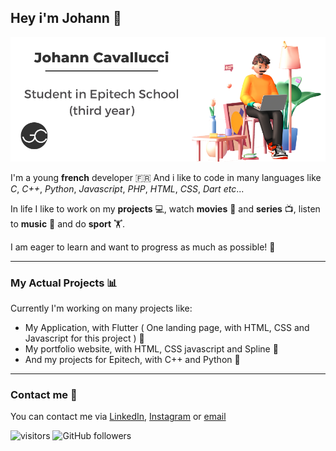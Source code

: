 ## Hey i'm Johann 👋

![](image.png)



I'm a young **french** developer 🇫🇷 And i like to code in many languages like _C_, _C++_, _Python_, _Javascript_, _PHP_, _HTML_, _CSS_, _Dart_ _etc_...

In life I like to work on my **projects** 💻, watch **movies** 🎥 and **series** 📺, listen to **music** 🎵 and do **sport** 🏋️.

I am eager to learn and want to progress as much as possible! 🫶

----
### My Actual Projects 📊
Currently I'm working on many projects like:
- My Application, with Flutter ( One landing page, with HTML, CSS and Javascript for this project ) 📱
- My portfolio website, with HTML, CSS javascript and Spline 📇
- And my projects for Epitech, with C++ and Python 🔌


----
### Contact me 📨
You can contact me via [LinkedIn](https://www.linkedin.com/in/johann-cavallucci/), [Instagram](https://www.instagram.com/johann.cvl/?hl=fr) or [email](mailto:johann.cavallucci@epitech.eu)

![visitors](https://visitor-badge.glitch.me/badge?page_id=cavalluccijohann)
![GitHub followers](https://img.shields.io/github/followers/cavalluccijohann?style=social)